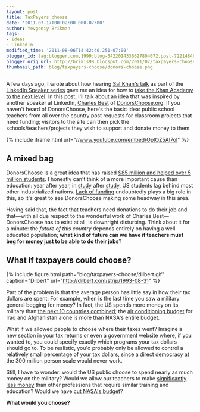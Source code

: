 ```yaml
---
layout: post
title: TaxPayers choose
date: '2011-07-17T00:02:00.000-07:00'
author: Yevgeniy Brikman
tags:
- Ideas
- LinkedIn
modified_time: '2011-08-06T14:42:40.251-07:00'
blogger_id: tag:blogger.com,1999:blog-5422014336627804072.post-7221484619124529322
blogger_orig_url: http://brikis98.blogspot.com/2011/07/taxpayers-choose.html
thumbnail_path: blog/taxpayers-choose/donors-choose.png
---
```


A few days ago, I wrote about how hearing [Sal Khan's 
talk](http://blog.linkedin.com/2011/04/19/speaker-series-videos/) as part of 
the [LinkedIn Speaker 
series](http://www.youtube.com/playlist?p=9A25F70FCE65AAFF) gave me an idea 
for how to [take the Khan Academy to the next 
level](https://it.badykov.com/writing/2011/07/13/taking-khan-academy-to-next-level/). 
In this post, I'll talk about an idea that was inspired by another speaker at 
LinkedIn, [Charles Best](http://www.linkedin.com/pub/charles-best/0/681/5ab) 
of [DonorsChoose.org](http://www.donorschoose.org/). If you haven't heard of 
DonorsChoose, here's the basic idea: public school teachers from all over the 
country post requests for classroom projects that need funding; visitors to 
the site can then pick the schools/teachers/projects they wish to support and 
donate money to them. 

{% include iframe.html url="//www.youtube.com/embed/OplOZ5AI7oI" %}

## A mixed bag 

DonorsChoose is a great idea that has raised [$85 million and helped over 5 
million students](http://www.donorschoose.org/about/impact.html). I honestly 
can't think of a more important cause than education: year after year, in 
[study](http://en.wikipedia.org/wiki/Trends_in_International_Mathematics_and_Science_Study) 
after [study](http://www.nytimes.com/2007/12/05/education/05scores.html), US 
students lag behind most other industrialized nations. [Lack of 
funding](http://www.nytimes.com/2011/05/01/opinion/01eggers.html) undoubtedly 
plays a big role in this, so it's great to see DonorsChoose making some 
headway in this area. 

Having said that, the fact that teachers need donations to do their job and 
that&mdash;with all due respect to the wonderful work of Charles 
Best&mdash;DonorsChoose has to exist at all, is downright disturbing. Think about it for 
a minute: the *future of this country* depends entirely on having a well 
educated population; **what kind of future can we have if teachers must beg 
for money just to be able to do their jobs**? 

## What if taxpayers could choose? 

{% include figure.html path="blog/taxpayers-choose/dilbert.gif" caption="Dilbert" url="http://dilbert.com/strip/1993-08-31" %}

Part of the problem is that the average person has little say in how their tax 
dollars are spent. For example, when is the last time you saw a military 
general begging for money? In fact, the US spends more money on its military 
than [the next 10 countries 
combined](http://en.wikipedia.org/wiki/List_of_countries_by_military_expenditures); 
the [air conditioning 
budget](http://thinkprogress.org/romm/2011/06/27/255014/the-hidden-cost-of-war-u-s-military-spends-20-billion-a-year-on-air-conditioning-in-iraq-and-afghanistan/) 
for Iraq and Afghanistan alone is more than NASA's entire budget. 

What if we allowed people to choose where their taxes went? Imagine a new 
section in your tax returns or even a government website where, if you wanted 
to, you could specify exactly which programs your tax dollars should go to. To 
be realistic, you'd probably only be allowed to control a relatively small 
percentage of your tax dollars, since a [direct 
democracy](http://en.wikipedia.org/wiki/Direct_democracy) at the 300 million 
person scale would never work. 

Still, I have to wonder: would the US public choose to spend nearly as much 
money on the military? Would we allow our teachers to make [significantly less 
money](http://www.epi.org/publications/entry/the_teaching_penalty_an_update_through_2010/) 
than other professions that require similar training and education? Would we 
have [cut NASA's 
budget](http://www.flightglobal.com/articles/2011/07/06/359215/us-house-appropriations-cuts-nasa-budget.html)? 

**What would you choose?**
